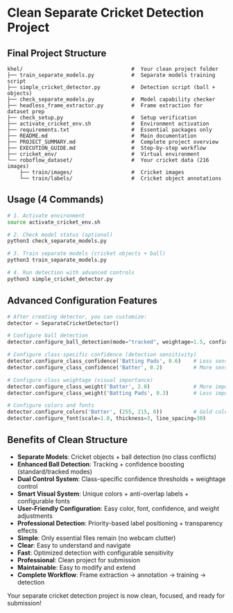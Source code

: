 # Clean Separate Cricket Detection Project

## Final Project Structure
```
khel/                                   #  Your clean project folder
├── train_separate_models.py            #  Separate models training script
├── simple_cricket_detector.py          #  Detection script (ball + objects)
├── check_separate_models.py            #  Model capability checker
├── headless_frame_extractor.py         #  Frame extraction for dataset prep
├── check_setup.py                      #  Setup verification
├── activate_cricket_env.sh             #  Environment activation
├── requirements.txt                    #  Essential packages only
├── README.md                           #  Main documentation
├── PROJECT_SUMMARY.md                  #  Complete project overview
├── EXECUTION_GUIDE.md                  #  Step-by-step workflow
├── cricket_env/                        #  Virtual environment
└── roboflow_dataset/                   #  Your cricket data (216 images)
    ├── train/images/                   #  Cricket images
    └── train/labels/                   #  Cricket object annotations
```


## Usage (4 Commands)
```bash
# 1. Activate environment
source activate_cricket_env.sh

# 2. Check model status (optional)
python3 check_separate_models.py

# 3. Train separate models (cricket objects + ball)
python3 train_separate_models.py

# 4. Run detection with advanced controls
python3 simple_cricket_detector.py
```

## Advanced Configuration Features
```python
# After creating detector, you can customize:
detector = SeparateCricketDetector()

# Configure ball detection
detector.configure_ball_detection(mode="tracked", weightage=1.5, confidence_threshold=0.25)

# Configure class-specific confidence (detection sensitivity)
detector.configure_class_confidence('Batting Pads', 0.6)    # Less sensitive
detector.configure_class_confidence('Batter', 0.2)          # More sensitive

# Configure class weightage (visual importance)
detector.configure_class_weight('Batter', 2.0)              # More important
detector.configure_class_weight('Batting Pads', 0.3)        # Less important

# Configure colors and fonts
detector.configure_colors('Batter', (255, 215, 0))          # Gold color
detector.configure_font(scale=1.0, thickness=3, line_spacing=30)
```

## Benefits of Clean Structure
- **Separate Models**: Cricket objects + ball detection (no class conflicts)
- **Enhanced Ball Detection**: Tracking + confidence boosting (standard/tracked modes)
- **Dual Control System**: Class-specific confidence thresholds + weightage control
- **Smart Visual System**: Unique colors + anti-overlap labels + configurable fonts
- **User-Friendly Configuration**: Easy color, font, confidence, and weight adjustments
- **Professional Detection**: Priority-based label positioning + transparency effects
- **Simple**: Only essential files remain (no webcam clutter)
- **Clear**: Easy to understand and navigate
- **Fast**: Optimized detection with configurable sensitivity
- **Professional**: Clean project for submission
- **Maintainable**: Easy to modify and extend
- **Complete Workflow**: Frame extraction → annotation → training → detection

Your separate cricket detection project is now clean, focused, and ready for submission!

